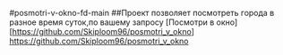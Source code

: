 #posmotri-v-okno-fd-main
##Проект позволяет посмотреть города в разное время суток,по вашему запросу 
[Посмотри в окно][https://github.com/Skiploom96/posmotri_v_okno]
https://github.com/Skiploom96/posmotri_v_okno